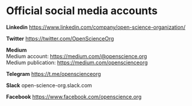 # Official social media accounts

**Linkedin**
https://www.linkedin.com/company/open-science-organization/

**Twitter**
https://twitter.com/OpenScienceOrg

**Medium**  
Medium account: https://medium.com/@openscience.org  
Medium publication: https://medium.com/openscienceorg  

**Telegram**
https://t.me/openscienceorg

**Slack**
open-science-org.slack.com

**Facebook**
https://www.facebook.com/openscience.org
